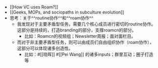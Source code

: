 - [[How VC uses Roam?]]
- [[Geeks, MOPs, and sociopaths in subculture evolution]]
- 思考：关于^^routine协作^^和^^roam协作^^
    - 我发现对于主要矛盾型任务，需要几个核心成员进行密切的routine协作。这部分是持续的，打造branding的部分，支撑roamcn的部分。
        - 比如：Roamcn的视频组；Newsletter周报；面对面栏目。
    - 而对于非主要矛盾型任务，则可以由成员们自由组织协作（roam协作），这部分可以体现诸多创造性。
        - 比如：#[[晓晖]] #[[Pei Wang]] 的诸多inputs；群里互动；圈子打造等
